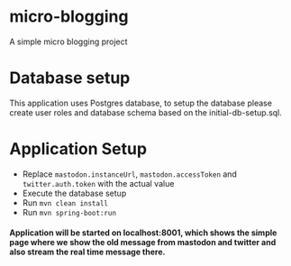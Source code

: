 # micro-blogging
A simple micro blogging project

# Database setup
This application uses Postgres database, to setup the database please create user roles and database schema based on the initial-db-setup.sql.

# Application Setup

- Replace `mastodon.instanceUrl`, `mastodon.accessToken` and `twitter.auth.token` with the actual value
- Execute the database setup
- Run `mvn clean install`
- Run `mvn spring-boot:run`


#### Application will be started on localhost:8001, which shows the simple page where we show the old message from mastodon and twitter and also stream the real time message there.

